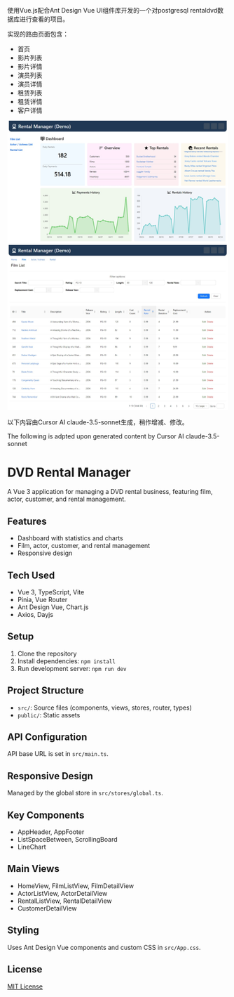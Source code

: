 
使用Vue.js配合Ant Design Vue UI组件库开发的一个对postgresql rentaldvd数据库进行查看的项目。

实现的路由页面包含：
- 首页
- 影片列表
- 影片详情
- 演员列表
- 演员详情
- 租赁列表
- 租赁详情
- 客户详情

![首页截图](images/home_screenshot.jpg "首页截图")
![影片列表截图](images/film_list_screenshot.jpg "影片列表截图")

以下内容由Cursor AI claude-3.5-sonnet生成，稍作增减、修改。

The following is adpted upon generated content by Cursor AI claude-3.5-sonnet
# DVD Rental Manager

A Vue 3 application for managing a DVD rental business, featuring film, actor, customer, and rental management.

## Features

- Dashboard with statistics and charts
- Film, actor, customer, and rental management
- Responsive design

## Tech Used

- Vue 3, TypeScript, Vite
- Pinia, Vue Router
- Ant Design Vue, Chart.js
- Axios, Dayjs

## Setup

1. Clone the repository
2. Install dependencies: `npm install`
3. Run development server: `npm run dev`

## Project Structure

- `src/`: Source files (components, views, stores, router, types)
- `public/`: Static assets

## API Configuration

API base URL is set in `src/main.ts`.

## Responsive Design

Managed by the global store in `src/stores/global.ts`.

## Key Components

- AppHeader, AppFooter
- ListSpaceBetween, ScrollingBoard
- LineChart

## Main Views

- HomeView, FilmListView, FilmDetailView
- ActorListView, ActorDetailView
- RentalListView, RentalDetailView
- CustomerDetailView

## Styling

Uses Ant Design Vue components and custom CSS in `src/App.css`.

## License

[MIT License](LICENSE)